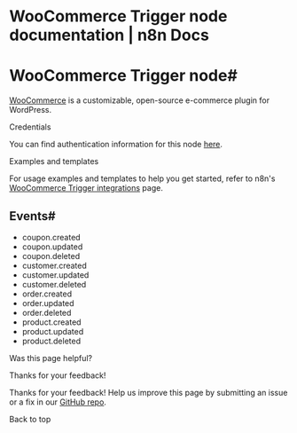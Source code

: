 # WooCommerce Trigger node documentation | n8n Docs

[ ](https://github.com/n8n-io/n8n-docs/edit/main/docs/integrations/builtin/trigger-nodes/n8n-nodes-base.woocommercetrigger.md "Edit this page")

# WooCommerce Trigger node#

[WooCommerce](https://woocommerce.com/) is a customizable, open-source e-commerce plugin for WordPress.

Credentials

You can find authentication information for this node [here](../../credentials/woocommerce/).

Examples and templates

For usage examples and templates to help you get started, refer to n8n's [WooCommerce Trigger integrations](https://n8n.io/integrations/woocommerce-trigger/) page.

## Events#

  * coupon.created
  * coupon.updated
  * coupon.deleted
  * customer.created
  * customer.updated
  * customer.deleted
  * order.created
  * order.updated
  * order.deleted
  * product.created
  * product.updated
  * product.deleted

Was this page helpful? 

Thanks for your feedback! 

Thanks for your feedback! Help us improve this page by submitting an issue or a fix in our [GitHub repo](https://github.com/n8n-io/n8n-docs). 

Back to top